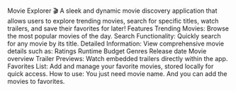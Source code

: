 Movie Explorer 🎬
A sleek and dynamic movie discovery application that allows users to explore trending movies, search for specific titles, watch trailers, and save their favorites for later!
Features 
Trending Movies: Browse the most popular movies of the day.
Search Functionality: Quickly search for any movie by its title.
Detailed Information: View comprehensive movie details such as:
Ratings
Runtime
Budget
Genres
Release date
Movie overview
Trailer Previews: Watch embedded trailers directly within the app.
Favorites List: Add and manage your favorite movies, stored locally for quick access.
How to use:
You just need movie name. And you can add the movies to favorites.